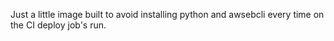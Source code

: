 Just a little image built to avoid installing python and awsebcli every time
on the CI deploy job's run.
